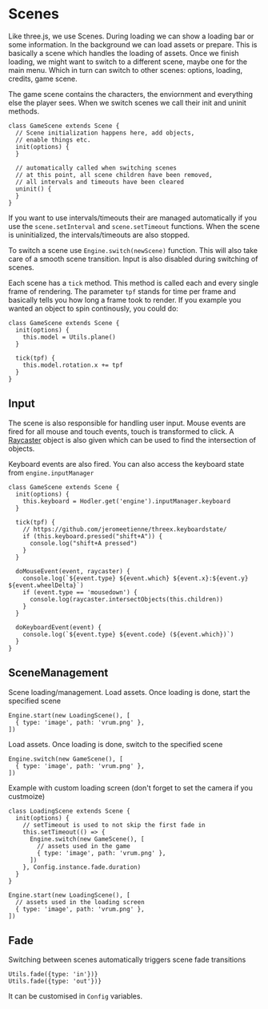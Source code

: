 # Scenes

Like three.js, we use Scenes. During loading we can show a loading bar or
some information. In the background we can load assets or prepare. This is
basically a scene which handles the loading of assets. Once we finish loading,
we might want to switch to a different scene, maybe one for the main menu. Which
in turn can switch to other scenes: options, loading, credits, game scene.

The game scene contains the characters, the enviornment and everything else
the player sees. When we switch scenes we call their init and uninit methods.

```
class GameScene extends Scene {
  // Scene initialization happens here, add objects,
  // enable things etc.
  init(options) {
  }

  // automatically called when switching scenes
  // at this point, all scene children have been removed,
  // all intervals and timeouts have been cleared
  uninit() {
  }
}
```

If you want to use intervals/timeouts their are managed automatically if you
use the `scene.setInterval` and `scene.setTimeout` functions. When the scene
is uninitialized, the intervals/timeouts are also stopped.

To switch a scene use `Engine.switch(newScene)` function. This will also
take care of a smooth scene transition. Input is also disabled during switching
of scenes.

Each scene has a `tick` method. This method is called each and every single
frame of rendering. The parameter `tpf` stands for time per frame and
basically tells you how long a frame took to render. If you example you wanted
an object to spin continously, you could do:

```
class GameScene extends Scene {
  init(options) {
    this.model = Utils.plane()
  }

  tick(tpf) {
    this.model.rotation.x += tpf
  }
}
```

## Input

The scene is also responsible for handling user input. Mouse events are fired
for all mouse and touch events, touch is transformed to click. A
[Raycaster](https://threejs.org/docs/#api/en/core/Raycaster)
object is also given which can be used to find the intersection of objects.

Keyboard events are also fired. You can also access the keyboard state from
`engine.inputManager`

```
class GameScene extends Scene {
  init(options) {
    this.keyboard = Hodler.get('engine').inputManager.keyboard
  }

  tick(tpf) {
    // https://github.com/jeromeetienne/threex.keyboardstate/
    if (this.keyboard.pressed("shift+A")) {
      console.log("shift+A pressed")
    }
  }

  doMouseEvent(event, raycaster) {
    console.log(`${event.type} ${event.which} ${event.x}:${event.y} ${event.wheelDelta}`)
    if (event.type == 'mousedown') {
      console.log(raycaster.intersectObjects(this.children))
    }
  }

  doKeyboardEvent(event) {
    console.log(`${event.type} ${event.code} (${event.which})`)
  }
}
```

## SceneManagement

Scene loading/management. Load assets. Once loading is done, start the
specified scene

```
Engine.start(new LoadingScene(), [
  { type: 'image', path: 'vrum.png' },
])
```

Load assets. Once loading is done, switch to the specified scene

```
Engine.switch(new GameScene(), [
  { type: 'image', path: 'vrum.png' },
])
```

Example with custom loading screen (don't forget to set the camera if you
custmoize)

```
class LoadingScene extends Scene {
  init(options) {
    // setTimeout is used to not skip the first fade in
    this.setTimeout(() => {
      Engine.switch(new GameScene(), [
        // assets used in the game
        { type: 'image', path: 'vrum.png' },
      ])
    }, Config.instance.fade.duration)
  }
}

Engine.start(new LoadingScene(), [
  // assets used in the loading screen
  { type: 'image', path: 'vrum.png' },
])
```

## Fade

Switching between scenes automatically triggers scene fade transitions

```
Utils.fade({type: 'in'})}
Utils.fade({type: 'out'})}
```

It can be customised in `Config` variables.

